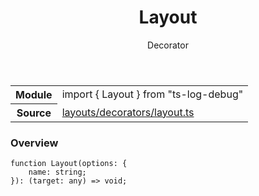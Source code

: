 <header class="symbol-info-header">    <h1 id="layout">Layout</h1>    <label class="symbol-info-type-label decorator">Decorator</label>      </header>
<section class="symbol-info">      <table class="is-full-width">        <tbody>        <tr>          <th>Module</th>          <td>            <div class="lang-typescript">                <span class="token keyword">import</span> { Layout }                 <span class="token keyword">from</span>                 <span class="token string">"ts-log-debug"</span>                            </div>          </td>        </tr>        <tr>          <th>Source</th>          <td>            <a href="https://github.com/romakita/log-debug/blob/v4.0.2/src/layouts/decorators/layout.ts#L0-L0">                layouts/decorators/layout.ts            </a>        </td>        </tr>                </tbody>      </table>    </section>

### Overview

<pre><code class="typescript-lang">function <span class="token function">Layout</span><span class="token punctuation">(</span>options<span class="token punctuation">:</span> <span class="token punctuation">{</span>
    name<span class="token punctuation">:</span> <span class="token keyword">string</span><span class="token punctuation">;</span>
<span class="token punctuation">}</span><span class="token punctuation">)</span><span class="token punctuation">:</span> <span class="token punctuation">(</span>target<span class="token punctuation">:</span> <span class="token keyword">any</span><span class="token punctuation">)</span> => <span class="token keyword">void</span><span class="token punctuation">;</span>
</code></pre>
